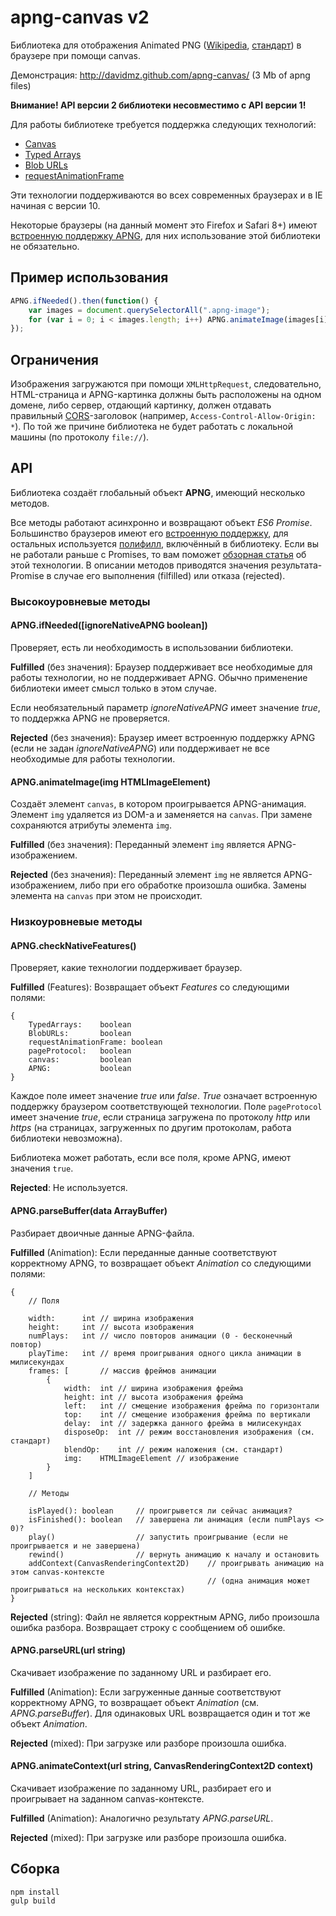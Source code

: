 apng-canvas v2
==============

Библиотека для отображения Animated PNG ([Wikipedia](http://en.wikipedia.org/wiki/APNG), [стандарт](https://wiki.mozilla.org/APNG_Specification)) 
в браузере при помощи canvas.

Демонстрация: http://davidmz.github.com/apng-canvas/ (3 Mb of apng files)

**Внимание! API версии 2 библиотеки несовместимо с API версии 1!**

Для работы библиотеке требуется поддержка следующих технологий:

 * [Canvas](http://caniuse.com/#feat=canvas)
 * [Typed Arrays](http://caniuse.com/#feat=typedarrays)
 * [Blob URLs](http://caniuse.com/#feat=bloburls)
 * [requestAnimationFrame](http://caniuse.com/#feat=requestanimationframe)
 
Эти технологии поддерживаются во всех современных браузерах и в IE начиная с версии 10.

Некоторые браузеры (на данный момент это Firefox и Safari 8+) имеют [встроенную поддержку APNG](http://caniuse.com/#feat=apng),
для них использование этой библиотеки не обязательно.

Пример использования
-----------

```javascript
APNG.ifNeeded().then(function() {
    var images = document.querySelectorAll(".apng-image");
    for (var i = 0; i < images.length; i++) APNG.animateImage(images[i]);
});
```

Ограничения
-----------

Изображения загружаются при помощи `XMLHttpRequest`, следовательно, HTML-страница и APNG-картинка должны быть расположены на одном домене,
либо сервер, отдающий картинку, должен отдавать правильный [CORS](http://www.w3.org/TR/cors/ "Cross-Origin Resource Sharing")-заголовок
(например, `Access-Control-Allow-Origin: *`). По той же причине библиотека не будет работать с локальной машины (по протоколу `file://`).

API
-----------

Библиотека создаёт глобальный объект **APNG**, имеющий несколько методов.

Все методы работают асинхронно и возвращают объект *ES6 Promise*. Большинство браузеров имеют его [встроенную поддержку](http://caniuse.com/#feat=promises), 
для остальных используется [полифилл](https://github.com/jakearchibald/es6-promise), включённый в библиотеку.
Если вы не работали раньше с Promises, то вам поможет [обзорная статья](http://www.html5rocks.com/en/tutorials/es6/promises/) об этой технологии. В описании методов приводятся
значения результата-Promise в случае его выполнения (filfilled) или отказа (rejected).

### Высокоуровневые методы

#### APNG.ifNeeded(\[ignoreNativeAPNG boolean\])
Проверяет, есть ли необходимость в использовании библиотеки.

**Fulfilled** (без значения): Браузер поддерживает все необходимые для работы технологии, но не поддерживает APNG. Обычно применение
библиотеки имеет смысл только в этом случае.

Если необязательный параметр *ignoreNativeAPNG* имеет значение *true*, то поддержка APNG не проверяется.

**Rejected** (без значения): Браузер имеет встроенную поддержку APNG (если не задан *ignoreNativeAPNG*) или поддерживает не все необходимые для работы технологии.

#### APNG.animateImage(img HTMLImageElement)
Создаёт элемент `canvas`, в котором проигрывается APNG-анимация. Элемент `img` удаляется из DOM-а и заменяется на `canvas`.
При замене сохраняются атрибуты элемента `img`.

**Fulfilled** (без значения): Переданный элемент `img` является APNG-изображением.

**Rejected** (без значения): Переданный элемент `img` не является APNG-изображением, либо при его обработке произошла ошибка. Замены элемента на `canvas` при этом не происходит. 

### Низкоуровневые методы

#### APNG.checkNativeFeatures()
Проверяет, какие технологии поддерживает браузер.

**Fulfilled** (Features): Возвращает объект *Features* со следующими полями:

    {
        TypedArrays:    boolean
        BlobURLs:       boolean
        requestAnimationFrame: boolean
        pageProtocol:   boolean
        canvas:         boolean
        APNG:           boolean
    }

Каждое поле имеет значение *true* или *false*. *True* означает встроенную поддержку браузером соответствующей технологии. 
Поле `pageProtocol` имеет значение *true*, если страница загружена по протоколу *http* или *https* (на страницах, загруженных по другим протоколам,
работа библиотеки невозможна).

Библиотека может работать, если все поля, кроме APNG, имеют значения `true`.

**Rejected**: Не используется.

#### APNG.parseBuffer(data ArrayBuffer)
Разбирает двоичные данные APNG-файла.

**Fulfilled** (Animation): Если переданные данные соответствуют корректному APNG, то возвращает объект *Animation* со следующими полями:

    {
        // Поля
        
        width:      int // ширина изображения
        height:     int // высота изображения
        numPlays:   int // число повторов анимации (0 - бесконечный повтор)
        playTime:   int // время проигрывания одного цикла анимации в милисекундах
        frames: [       // массив фреймов анимации
            {
                width:  int // ширина изображения фрейма
                height: int // высота изображения фрейма
                left:   int // смещение изображения фрейма по горизонтали
                top:    int // смещение изображения фрейма по вертикали
                delay:  int // задержка данного фрейма в милисекундах
                disposeOp:  int // режим восстановления изображения (см. стандарт)
                blendOp:    int // режим наложения (см. стандарт)
                img:    HTMLImageElement // изображение                   
            }
        ]
        
        // Методы
        
        isPlayed(): boolean     // проигрывется ли сейчас анимация? 
        isFinished(): boolean   // завершена ли анимация (если numPlays <> 0)? 
        play()                  // запустить проигрывание (если не проигрывается и не завершена)
        rewind()                // вернуть анимацию к началу и остановить
        addContext(CanvasRenderingContext2D)    // проигрывать анимацию на этом canvas-контексте 
                                                // (одна анимация может проигрываться на нескольких контекстах)
    }

**Rejected** (string): Файл не является корректным APNG, либо произошла ошибка разбора. Возвращает строку с сообщением об ошибке.

#### APNG.parseURL(url string)
Скачивает изображение по заданному URL и разбирает его.

**Fulfilled** (Animation): Если загруженные данные соответствуют корректному APNG, то возвращает объект *Animation* (см. *APNG.parseBuffer*).
Для одинаковых URL возвращается один и тот же объект *Animation*.

**Rejected** (mixed): При загрузке или разборе произошла ошибка.

#### APNG.animateContext(url string, CanvasRenderingContext2D context)
Скачивает изображение по заданному URL, разбирает его и проигрывает на заданном canvas-контексте.

**Fulfilled** (Animation): Аналогично результату *APNG.parseURL*.

**Rejected** (mixed): При загрузке или разборе произошла ошибка.

Сборка
-----------

    npm install
    gulp build